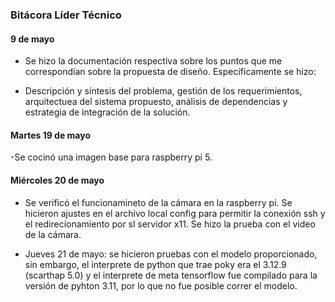 ### Bitácora Líder Técnico

#### 9 de mayo

- Se hizo la documentación respectiva sobre los puntos que me correspondían sobre la propuesta de diseño. Específicamente se hizo: 

- Descripción y síntesis del problema, gestión de los requerimientos, arquitectuea del sistema propuesto, análisis de dependencias y estrategia de integración de la solución.


#### Martes 19 de mayo 

-Se cocinó una imagen base para raspberry pi 5. 

#### Miércoles 20 de mayo 

- Se verificó el funcionamineto de la cámara en la raspberry pi. Se hicieron ajustes en el archivo local config para permitir la conexión ssh y el redirecionamiento por sl servidor x11. Se hizo la prueba con el video de la cámara.

- Jueves 21 de mayo: se hicieron pruebas con el modelo proporcionado, sin embargo, el interprete de python que trae poky era el 3.12.9 (scarthap 5.0) y el interprete de meta tensorflow fue compilado para la versión de pyhton 3.11, por lo que no fue posible correr el modelo. 
